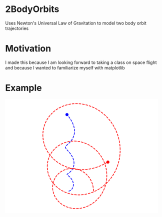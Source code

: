 # 2BodyOrbits

Uses Newton's Universal Law of Gravitation to model two body orbit trajectories

# Motivation

I made this because I am looking forward to taking a class on space flight and because I wanted to familiarize myself with matplotlib

# Example

![Example plot](biggif_less2.gif)